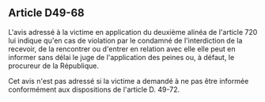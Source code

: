 Article D49-68
----
L'avis adressé à la victime en application du deuxième alinéa de l'article 720
lui indique qu'en cas de violation par le condamné de l'interdiction de la
recevoir, de la rencontrer ou d'entrer en relation avec elle elle peut en
informer sans délai le juge de l'application des peines ou, à défaut, le
procureur de la République.

Cet avis n'est pas adressé si la victime a demandé à ne pas être informée
conformément aux dispositions de l'article D. 49-72.
